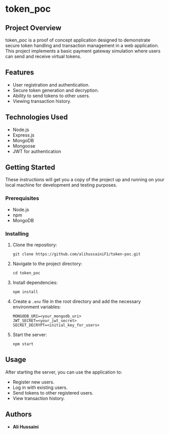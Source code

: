 # token_poc

## Project Overview

token_poc is a proof of concept application designed to demonstrate secure token handling and transaction management in a web application. This project implements a basic payment gateway simulation where users can send and receive virtual tokens.

## Features

- User registration and authentication.
- Secure token generation and decryption.
- Ability to send tokens to other users.
- Viewing transaction history.

## Technologies Used

- Node.js
- Express.js
- MongoDB
- Mongoose
- JWT for authentication

## Getting Started

These instructions will get you a copy of the project up and running on your local machine for development and testing purposes.

### Prerequisites

- Node.js
- npm
- MongoDB

### Installing

1. Clone the repository:
   ```
   git clone https://github.com/alihussainiF1/token-poc.git
   ```
2. Navigate to the project directory:
   ```
   cd token_poc
   ```
3. Install dependencies:
   ```
   npm install
   ```
4. Create a `.env` file in the root directory and add the necessary environment variables:
   ```
   MONGODB_URI=<your_mongodb_uri>
   JWT_SECRET=<your_jwt_secret>
   SECRET_DECRYPT=<initial_key_for_users>
   ```
5. Start the server:
   ```
   npm start
   ```

## Usage

After starting the server, you can use the application to:

- Register new users.
- Log in with existing users.
- Send tokens to other registered users.
- View transaction history.

## Authors

- **Ali Hussaini**
